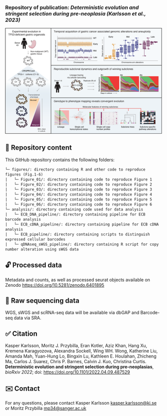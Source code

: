 ### Repository of publication: *Deterministic evolution and stringent selection during pre-neoplasia (Karlsson et al., 2023)*

![GraphicalAbstract](https://github.com/cancersysbio/gastric_organoid_evolution/blob/main/GraphicalAbstract_040722_AK.png?raw=true)

## :file_folder: Repository content ###

This GitHub repository contains the following folders:
```
└─ figures/: directory containing R and other code to reproduce figures (Fig.1-6)
|   └─ Figure_01/: directory containing code to reproduce Figure 1
|   └─ Figure_02/: directory containing code to reproduce Figure 2
|   └─ Figure_03/: directory containing code to reproduce Figure 3
|   └─ Figure_04/: directory containing code to reproduce Figure 4
|   └─ Figure_05/: directory containing code to reproduce Figure 5
|   └─ Figure_06/: directory containing code to reproduce Figure 6
└─ analysis/: directory containing code used for data analysis
|   └─ ECB_DNA_pipeline/: directory containing pipeline for ECB barcode analysis
|   └─ ECB_cDNA_pipeline/: directory containing pipeline for ECB cDNA analysis
|   └─ ECB_pipeline/: directory containing scripts to distinguish expressed cellular barcodes
|   └─ qDNAseq_sWGS_pipeline/: directory containing R script for copy number alteration using sWGS data
```

## :unlock: Processed data
Metadata and counts, as well as processed seurat objects available on Zenodo https://doi.org/10.5281/zenodo.6401895

## :closed_lock_with_key: Raw sequencing data
WGS, sWGS and scRNA-seq data will be available via dbGAP and Barcode-seq data via SRA.

## :white_check_mark: Citation
Kasper Karlsson, Moritz J. Przybilla, Eran Kotler, Aziz Khan, Hang Xu, Kremena Karagyozova, Alexandra Sockell, Wing WH. Wong, Katherine Liu, Amanda Mah, Yuan-Hung Lo, Bingxin Lu, Kathleen E. Houlahan, Zhicheng Ma, Carlos J. Suarez, Chris P. Barnes, Calvin J. Kuo, Christina Curtis. **Deterministic evolution and stringent selection during pre-neoplasias**, *bioRxiv 2022*; doi: https://doi.org/10.1101/2022.04.09.487529

## :envelope: Contact 

For any questions, please contact Kasper Karlsson <kasper.karlsson@ki.se> or Moritz Przybilla <mp34@sanger.ac.uk>
